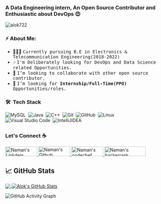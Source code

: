 ### A Data Engineering intern, An Open Source Contributor and Enthusiastic about DevOps 😍

<!--
**namanbegun/namanbegun** is a ✨ _special_ ✨ repository because its `README.md` (this file) appears on your GitHub profile.

Here are some ideas to get you started:

- 🔭 I’m currently working on ...
- 🌱 I’m currently learning ...
- 👯 I’m looking to collaborate on ...
- 🤔 I’m looking for help with ...
- 💬 Ask me about ...
- 📫 How to reach me: ...
- 😄 Pronouns: ...
- ⚡ Fun fact: ...
-->
<!-- ![Header](https://scontent.fidr4-2.fna.fbcdn.net/v/t31.18172-8/26170620_275904482935855_2758625038738947284_o.jpg?_nc_cat=104&ccb=1-5&_nc_sid=973b4a&_nc_ohc=rkDVBaQkvsUAX8Nx0VV&_nc_ht=scontent.fidr4-2.fna&oh=17422fdd9851741697868b32e8c6c546&oe=61C7E2A7) -->

<p align="left"> <img src="https://komarev.com/ghpvc/?username=namanbegun&label=Profile%20views&color=0e75b6&style=flat" alt="alok722" /> </p>

### ⚡ About Me: 
- 👨🏻‍💻 <samp>Currently pursuing B.E in Electronics & Telecommunication Engineering(2018-2022)
- 🎶 <samp>I'm Deliberately looking for DevOps and Data Science related Opportunities.
- 👯 <samp>I’m looking to collaborate with other open source contributor.
- 💼 <samp>I’m looking for **Internship/Full-Time(PPO)** Opportunities/roles.
  
  
### 🛠 &nbsp;Tech Stack


![MySQL](https://img.shields.io/badge/-MySQL-05122A?style=flat&logo=MySQL)&nbsp;
![Java](https://img.shields.io/badge/-Java-05122A?style=flat&logo=Java&logoColor=FFA518)&nbsp;
![C++](https://img.shields.io/badge/C%2B%2B-05122A?style=flat&logo=C%2B%2B&logoColor=2C2255)&nbsp;
![Git](https://img.shields.io/badge/-Git-05122A?style=flat&logo=git)&nbsp;
![GitHub](https://img.shields.io/badge/-GitHub-05122A?style=flat&logo=github)&nbsp;
![Linux](https://img.shields.io/badge/-Linux-05122A?style=flat&logo=linux&logoColor=2C2255)&nbsp;
<br />
![Visual Studio Code](https://img.shields.io/badge/-Visual%20Studio%20Code-05122A?style=flat&logo=visual-studio-code&logoColor=007ACC)&nbsp;
![IntelliJIDEA](https://img.shields.io/badge/IntelliJIDEA-05122A?style=flat&logo=intellij-idea&logoColor=2C2255)&nbsp;

##

### Let's Connect ☕
<a href="https://www.linkedin.com/in/naman-bairagi-075b02173/" target="_blank">
  <img alt="Naman's Linkdein" width="100px" height="30px" src="https://img.shields.io/badge/Linkedin-0A66C2?style=for-the-badge&logo=Linkedin&logoColor=white" />
</a>
<a href="https://github.com/namanbegun">
  <img alt="Naman's Github" width="100px" height="31px" src="https://img.shields.io/badge/Github-181717?style=for-the-badge&logo=Github&logoColor=white" />
</a>
<a href="mailto:namanbairagi65@gmail.com">
  <img alt="Naman's codechef" width="100px" height="30px" src="https://img.shields.io/badge/Gmail-EA4335?style=for-the-badge&logo=Gmail&logoColor=white" />
</a>
<a href="https://www.hackerrank.com/namanbairagi65" >
  <img alt="Naman's hackerrank" width="130px" height="30px" src="https://img.shields.io/badge/HackerRank-2EC866?style=for-the-badge&logo=HackerRank&logoColor=black" />
</a>

##
  
## &#x1f4c8; GitHub Stats
<a href="https://github.com/namanbegun">
  <img align="center" src="https://github-readme-stats.vercel.app/api/top-langs/?username=namanbegun&title_color=ffffff&text_color=c9cacc&icon_color=2bbc8a&bg_color=1d1f21&langs_count=3" />
</a>
<a href="namanbegun">
  <img align="center" src="https://github-readme-stats.vercel.app/api?username=namanbegun&show_icons=true&line_height=27&count_private=true&title_color=ffffff&text_color=c9cacc&icon_color=2bbc8a&bg_color=1d1f21" alt="Alok's GitHub Stats" />
</a>

  
![GitHub Activity Graph](https://activity-graph.herokuapp.com/graph?username=namanbegun&bg_color=000000&color=4fff67&line=4fff67&point=ffffff&area=true&hide_border=true)  
